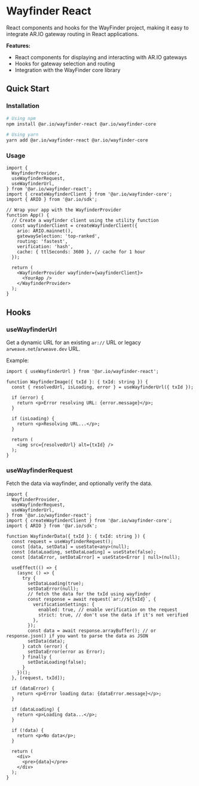 # Wayfinder React

React components and hooks for the WayFinder project, making it easy to integrate AR.IO gateway routing in React applications.

**Features:**

- React components for displaying and interacting with AR.IO gateways
- Hooks for gateway selection and routing
- Integration with the WayFinder core library

## Quick Start

### Installation

```bash
# Using npm
npm install @ar.io/wayfinder-react @ar.io/wayfinder-core

# Using yarn
yarn add @ar.io/wayfinder-react @ar.io/wayfinder-core
```

### Usage

```tsx
import {
  WayfinderProvider,
  useWayfinderRequest,
  useWayfinderUrl,
} from '@ar.io/wayfinder-react';
import { createWayfinderClient } from '@ar.io/wayfinder-core';
import { ARIO } from '@ar.io/sdk';

// Wrap your app with the WayfinderProvider
function App() {
  // Create a wayfinder client using the utility function
  const wayfinderClient = createWayfinderClient({
    ario: ARIO.mainnet(),
    gatewaySelection: 'top-ranked',
    routing: 'fastest',
    verification: 'hash',
    cache: { ttlSeconds: 3600 }, // cache for 1 hour
  });

  return (
    <WayfinderProvider wayfinder={wayfinderClient}>
      <YourApp />
    </WayfinderProvider>
  );
}
```

## Hooks

### useWayfinderUrl

Get a dynamic URL for an existing `ar://` URL or legacy `arweave.net`/`arweave.dev` URL.

Example:

```tsx
import { useWayfinderUrl } from '@ar.io/wayfinder-react';

function WayfinderImage({ txId }: { txId: string }) {
  const { resolvedUrl, isLoading, error } = useWayfinderUrl({ txId });

  if (error) {
    return <p>Error resolving URL: {error.message}</p>;
  }

  if (isLoading) {
    return <p>Resolving URL...</p>;
  }

  return (
    <img src={resolvedUrl} alt={txId} />
  );
}
```

### useWayfinderRequest

Fetch the data via wayfinder, and optionally verify the data.

```tsx
import {
  WayfinderProvider,
  useWayfinderRequest,
  useWayfinderUrl,
} from '@ar.io/wayfinder-react';
import { createWayfinderClient } from '@ar.io/wayfinder-core';
import { ARIO } from '@ar.io/sdk';

function WayfinderData({ txId }: { txId: string }) {
  const request = useWayfinderRequest();
  const [data, setData] = useState<any>(null);
  const [dataLoading, setDataLoading] = useState(false);
  const [dataError, setDataError] = useState<Error | null>(null);

  useEffect(() => {
    (async () => {
      try {
        setDataLoading(true);
        setDataError(null);
        // fetch the data for the txId using wayfinder
        const response = await request(`ar://${txId}`, {
          verificationSettings: {
            enabled: true, // enable verification on the request
            strict: true, // don't use the data if it's not verified
          },
        });
        const data = await response.arrayBuffer(); // or response.json() if you want to parse the data as JSON
        setData(data);
      } catch (error) {
        setDataError(error as Error);
      } finally {
        setDataLoading(false);
      }
    })();
  }, [request, txId]);

  if (dataError) {
    return <p>Error loading data: {dataError.message}</p>;
  }

  if (dataLoading) {
    return <p>Loading data...</p>;
  }

  if (!data) {
    return <p>No data</p>;
  }

  return (
    <div>
      <pre>{data}</pre>
    </div>
  );
}
```
